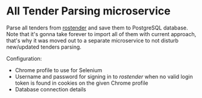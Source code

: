 # All Tender Parsing microservice

Parse all tenders from [rostender](https://rostender.info) and save them to PostgreSQL database. Note that it's gonna take forever to import all of them with current approach, that's why it was moved out to a separate microservice to not disturb new/updated tenders parsing.

Configuration:

* Chrome profile to use for Selenium
* Username and password for signing in to *rostender* when no valid login token is found in cookies on the given Chrome profile
* Database connection details

